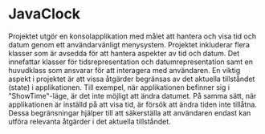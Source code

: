 # JavaClock

Projektet utgör en konsolapplikation med målet att hantera och visa tid och datum genom ett användarvänligt menysystem. Projektet inkluderar flera klasser som är avsedda för att hantera aspekter av tid och datum. Det innefattar klasser för tidsrepresentation och datumrepresentation samt en huvudklass som ansvarar för att interagera med användaren. En viktig aspekt i projektet är att vissa åtgärder begränsas av det aktuella tillståndet (state) i applikationen. Till exempel, när applikationen befinner sig i "ShowTime"-läge, är det inte möjligt att ändra datumet. På samma sätt, när applikationen är inställd på att visa tid, är försök att ändra tiden inte tillåtna. Dessa begränsningar hjälper till att säkerställa att användaren endast kan utföra relevanta åtgärder i det aktuella tillståndet.
